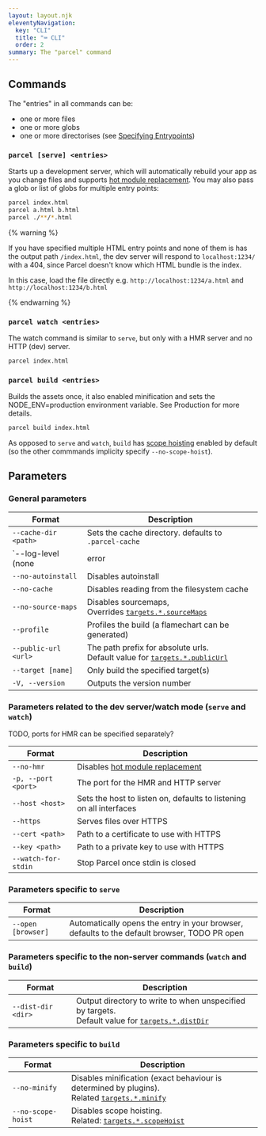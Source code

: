 ```yaml
---
layout: layout.njk
eleventyNavigation:
  key: "CLI"
  title: "⌨️ CLI"
  order: 2
summary: The "parcel" command
---
```


## Commands

The "entries" in all commands can be:
- one or more files
- one or more globs
- one or more directorises (see [Specifying Entrypoints](/getting-started/configuration/#specifying-entrypoints))

### `parcel [serve] <entries>`

Starts up a development server, which will automatically rebuild your app as you change files and supports [hot module replacement](/features/hmr/).
You may also pass a glob or list of globs for multiple entry points:

```bash
parcel index.html
parcel a.html b.html
parcel ./**/*.html
```

{% warning %}

If you have specified multiple HTML entry points and none of them is has the output path `/index.html`, the dev server will respond to `localhost:1234/` with a 404, since Parcel doesn't know which HTML bundle is the index.

In this case, load the file directly e.g. `http://localhost:1234/a.html` and `http://localhost:1234/b.html`

{% endwarning %}

### `parcel watch <entries>`

The watch command is similar to `serve`, but only with a HMR server and no HTTP (dev) server.

```bash
parcel index.html
```

### `parcel build <entries>`

Builds the assets once, it also enabled minification and sets the NODE_ENV=production environment variable. See Production for more details.

```bash
parcel build index.html
```

As opposed to `serve` and `watch`, `build` has [scope hoisting](/features/scope-hoisting) enabled by default (so the other commmands implicity specify `--no-scope-hoist`).

## Parameters

### General parameters

| Format                                       | Description                                                                                                                 |
| -------------------------------------------- | --------------------------------------------------------------------------------------------------------------------------- |
| `--cache-dir <path>`                         | Sets the cache directory. defaults to `.parcel-cache`                                                                       |
| `--log-level (none|error|warn|info|verbose)` | Sets the log level                                                                                                          |
| `--no-autoinstall`                           | Disables autoinstall                                                                                                        |
| `--no-cache`                                 | Disables reading from the filesystem cache                                                                                  |
| `--no-source-maps`                           | Disables sourcemaps, <br> Overrides [`targets.*.sourceMaps`](/getting-started/configuration/#sourcemap)              |
| `--profile`                                  | Profiles the build (a flamechart can be generated)                                                                          |
| `--public-url <url>`                         | The path prefix for absolute urls. <br> Default value for [`targets.*.publicUrl`](/getting-started/configuration/#targets-2) |
| `--target [name]`                            | Only build the specified target(s)                                                                                |
| `-V, --version`                              | Outputs the version number                                                                                                  |

### Parameters related to the dev server/watch mode (`serve` and `watch`)

TODO, ports for HMR can be specified separately?

| Format              | Description                                                         |
| ------------------- | ------------------------------------------------------------------- |
| `--no-hmr`          | Disables [hot module replacement](/features/hmr)                    |
| `-p, --port <port>` | The port for the HMR and HTTP server                                |
| `--host <host>`     | Sets the host to listen on, defaults to listening on all interfaces |
| `--https`           | Serves files over HTTPS                                             |
| `--cert <path>`     | Path to a certificate to use with HTTPS                             |
| `--key <path>`      | Path to a private key to use with HTTPS                             |
| `--watch-for-stdin` | Stop Parcel once stdin is closed                                    |

### Parameters specific to `serve`

| Format             | Description                                                                                  |
| ------------------ | -------------------------------------------------------------------------------------------- |
| `--open [browser]` | Automatically opens the entry in your browser, defaults to the default browser, TODO PR open |

### Parameters specific to the non-server commands (`watch` and `build`)

| Format             | Description                                                                                                                                      |
| ------------------ | ------------------------------------------------------------------------------------------------------------------------------------------------ |
| `--dist-dir <dir>` | Output directory to write to when unspecified by targets. <br> Default value for [`targets.*.distDir`](/getting-started/configuration/#targets-2) |

### Parameters specific to `build`

| Format             | Description                                                                                                                                   |
| ------------------ | --------------------------------------------------------------------------------------------------------------------------------------------- |
| `--no-minify`      | Disables minification (exact behaviour is determined by plugins). <br> Related [`targets.*.minify`](/getting-started/configuration/#targets-2) |
| `--no-scope-hoist` | Disables scope hoisting. <br> Related: [`targets.*.scopeHoist`](/getting-started/configuration/#targets-2)                                     |

